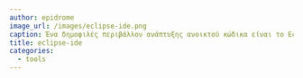 ```yaml
---
author: epidrome
image_url: /images/eclipse-ide.png
caption: Ένα δημοφιλές περιβάλλον ανάπτυξης ανοικτού κώδικα είναι το Eclipse.
title: eclipse-ide
categories:
  - tools
---
```


